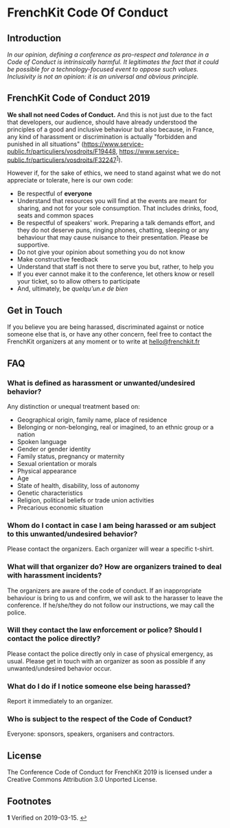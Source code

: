 # FrenchKit Code Of Conduct

## Introduction

_In our opinion, defining a conference as pro-respect and tolerance in a Code of Conduct is intrinsically harmful. It legitimates the fact that it could be possible for a technology-focused event to oppose such values. Inclusivity is *not* an opinion: it is an universal and obvious principle._

## FrenchKit Code of Conduct 2019

**We shall not need Codes of Conduct.** And this is not just due to the fact that developers, our audience, should have already understood the principles of a good and inclusive behaviour but also because, in France, any kind of harassment or discrimination is actually "forbidden and punished in all situations" (https://www.service-public.fr/particuliers/vosdroits/F19448, https://www.service-public.fr/particuliers/vosdroits/F32247<sup name="a1">[1](#f1)</sup>).

However if, for the sake of ethics, we need to stand against what we do not appreciate or tolerate, here is our own code:
- Be respectful of **everyone**
- Understand that resources you will find at the events are meant for sharing, and not for your sole consumption. That includes drinks, food, seats and common spaces
- Be respectful of speakers' work. Preparing a talk demands effort, and they do not deserve puns, ringing phones, chatting, sleeping or any behaviour that may cause nuisance to their presentation. Please be supportive.
- Do not give your opinion about something you do not know
- Make constructive feedback
- Understand that staff is not there to serve you but, rather, to help you
- If you ever cannot make it to the conference, let others know or resell your ticket, so to allow others to participate
- And, ultimately, be _quelqu'un.e de bien_

## Get in Touch

If you believe you are being harassed, discriminated against or notice someone else that is, or have any other concern, feel free to contact the FrenchKit organizers at any moment or to write at hello@frenchkit.fr

## FAQ

### What is defined as harassment or unwanted/undesired behavior?
Any distinction or unequal treatment based on:
- Geographical origin, family name, place of residence
- Belonging or non-belonging, real or imagined, to an ethnic group or a nation
- Spoken language
- Gender or gender identity
- Family status, pregnancy or maternity
- Sexual orientation or morals
- Physical appearance
- Age
- State of health, disability, loss of autonomy
- Genetic characteristics
- Religion, political beliefs or trade union activities
- Precarious economic situation

### Whom do I contact in case I am being harassed or am subject to this unwanted/undesired behavior?
Please contact the organizers. Each organizer will wear a specific t-shirt.

### What will that organizer do? How are organizers trained to deal with harassment incidents?
The organizers are aware of the code of conduct. If an inappropriate behaviour is bring to us and confirm, we will ask to the harasser to leave the conference. If he/she/they do not follow our instructions, we may call the police.

### Will they contact the law enforcement or police? Should I contact the police directly?
Please contact the police directly only in case of physical emergency, as usual. Please get in touch with an organizer as soon as possible if any unwanted/undesired behavior occur.

### What do I do if I notice someone else being harassed?
Report it immediately to an organizer.

### Who is subject to the respect of the Code of Conduct?
Everyone: sponsors, speakers, organisers and contractors.

## License

The Conference Code of Conduct for FrenchKit 2019 is licensed under a Creative Commons Attribution 3.0 Unported License.

## Footnotes

<b id="f1">1</b> Verified on 2019-03-15. [↩](#a1)
